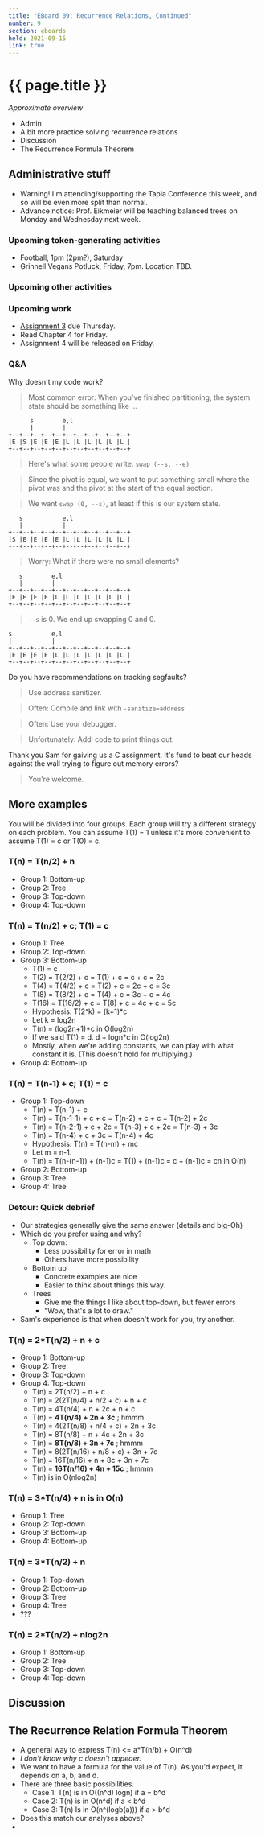 ```yaml
---
title: "EBoard 09: Recurrence Relations, Continued"
number: 9
section: eboards
held: 2021-09-15
link: true
---
```

# {{ page.title }}

_Approximate overview_

* Admin
* A bit more practice solving recurrence relations
* Discussion
* The Recurrence Formula Theorem

Administrative stuff
--------------------

* Warning!  I'm attending/supporting the Tapia Conference this week,
  and so will be even more split than normal.
* Advance notice: Prof. Eikmeier will be teaching balanced trees on
  Monday and Wednesday next week.

### Upcoming token-generating activities

* Football, 1pm (2pm?), Saturday
* Grinnell Vegans Potluck, Friday, 7pm.  Location TBD.

### Upcoming other activities

### Upcoming work

* [Assignment 3](../assignments/assignment03) due Thursday.
* Read Chapter 4 for Friday.
* Assignment 4 will be released on Friday.

### Q&A

Why doesn't my code work?

> Most common error: When you've finished partitioning, the system
  state should be something like ...

```
      s        e,l    
      |        | 
+--+--+--+--+--+--+--+--+--+--+--+
|E |S |E |E |E |L |L |L |L |L |L |
+--+--+--+--+--+--+--+--+--+--+--+
```

> Here's what some people write.  `swap (--s, --e)`

> Since the pivot is equal, we want to put something small where
  the pivot was and the pivot at the start of the equal section.

> We want `swap (0, --s)`, at least if this is our system state.

```
   s           e,l    
   |           | 
+--+--+--+--+--+--+--+--+--+--+--+
|S |E |E |E |E |L |L |L |L |L |L |
+--+--+--+--+--+--+--+--+--+--+--+
```
> Worry: What if there were no small elements?

```
   s        e,l    
   |        | 
+--+--+--+--+--+--+--+--+--+--+--+
|E |E |E |E |L |L |L |L |L |L |L |
+--+--+--+--+--+--+--+--+--+--+--+
```

> `--s` is 0.  We end up swapping 0 and 0.

```
s           e,l    
|           | 
+--+--+--+--+--+--+--+--+--+--+--+
|E |E |E |E |L |L |L |L |L |L |L |
+--+--+--+--+--+--+--+--+--+--+--+
```

Do you have recommendations on tracking segfaults?

> Use address sanitizer.

> Often: Compile and link with `-sanitize=address`
 
> Often: Use your debugger.

> Unfortunately: Addl code to print things out.

Thank you Sam for gaiving us a C assignment.  It's fund to beat our
heads against the wall trying to figure out memory errors?

> You're welcome.

More examples
-------------

You will be divided into four groups.  Each group will try a different
strategy on each problem.  You can assume T(1) = 1 unless it's more
convenient to assume T(1) = c or T(0) = c.

### T(n) = T(n/2) + n

* Group 1: Bottom-up
* Group 2: Tree
* Group 3: Top-down
* Group 4: Top-down

### T(n) = T(n/2) + c; T(1) = c

* Group 1: Tree
* Group 2: Top-down
* Group 3: Bottom-up
    * T(1) = c
    * T(2) = T(2/2) + c = T(1) + c = c + c = 2c
    * T(4) = T(4/2) + c = T(2) + c = 2c + c = 3c
    * T(8) = T(8/2) + c = T(4) + c = 3c + c = 4c
    * T(16) = T(16/2) + c = T(8) + c = 4c + c = 5c
    * Hypothesis: T(2^k) = (k+1)\*c
    * Let k =  log2n
    * T(n) = (log2n+1)\*c in O(log2n)
    * If we said T(1) = d.  d + logn\*c in O(log2n)
    * Mostly, when we're adding constants, we can play with what
      constant it is.  (This doesn't hold for multiplying.)
* Group 4: Bottom-up

### T(n) = T(n-1) + c; T(1) = c

* Group 1: Top-down
    * T(n) = T(n-1) + c
    * T(n) = T(n-1-1) + c + c = T(n-2) + c + c = T(n-2) + 2c
    * T(n) = T(n-2-1) + c + 2c = T(n-3) + c + 2c = T(n-3) + 3c
    * T(n) = T(n-4) + c + 3c = T(n-4) + 4c
    * Hypothesis: T(n) = T(n-m) + mc
    * Let m = n-1.
    * T(n) = T(n-(n-1)) + (n-1)c = T(1) + (n-1)c = c + (n-1)c = cn in O(n)
* Group 2: Bottom-up
* Group 3: Tree
* Group 4: Tree

### Detour: Quick debrief

* Our strategies generally give the same answer (details and big-Oh)
* Which do you prefer using and why?
     * Top down: 
         * Less possibility for error in math
         * Others have more possibility
     * Bottom up
         * Concrete examples are nice
         * Easier to think about things this way.
     * Trees
         * Give me the things I like about top-down, but fewer errors
         * "Wow, that's a lot to draw."
* Sam's experience is that when doesn't work for you, try another.

### T(n) = 2\*T(n/2) + n + c

* Group 1: Bottom-up
* Group 2: Tree
* Group 3: Top-down
* Group 4: Top-down
    * T(n) = 2T(n/2) + n + c
    * T(n) = 2(2T(n/4) + n/2 + c) + n + c
    * T(n) = 4T(n/4) + n + 2c + n + c 
    * T(n) = **4T(n/4) + 2n + 3c** ; hmmm
    * T(n) = 4(2T(n/8) + n/4 + c) + 2n + 3c
    * T(n) = 8T(n/8) + n + 4c + 2n + 3c
    * T(n) = **8T(n/8) + 3n + 7c** ; hmmm
    * T(n) = 8(2T(n/16) + n/8 + c) + 3n + 7c
    * T(n) = 16T(n/16) + n + 8c + 3n + 7c
    * T(n) = **16T(n/16) + 4n + 15c** ; hmmm
    * T(n) is in O(nlog2n)

### T(n) = 3\*T(n/4) + n is in O(n)

* Group 1: Tree
* Group 2: Top-down
* Group 3: Bottom-up
* Group 4: Bottom-up

### T(n) = 3\*T(n/2) + n

* Group 1: Top-down
* Group 2: Bottom-up
* Group 3: Tree
* Group 4: Tree
* ???

### T(n) = 2\*T(n/2) + nlog2n

* Group 1: Bottom-up
* Group 2: Tree
* Group 3: Top-down
* Group 4: Top-down

Discussion
----------

The Recurrence Relation Formula Theorem
---------------------------------------

* A general way to express T(n) <= a\*T(n/b) + O(n^d)
* _I don't know why c doesn't appeaer._
* We want to have a formula for the value of T(n).  As you'd expect,
  it depends on a, b, and d.
* There are three basic possibilities.
    * Case 1: T(n) is in O((n^d) logn) if a = b^d
    * Case 2: T(n) is in O(n^d) if a < b^d
    * Case 3: T(n) Is in O(n^(logb(a))) if a > b^d
* Does this match our analyses above?
* 

